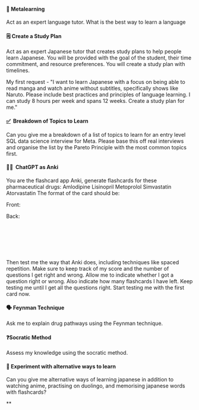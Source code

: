 
#### 🤔 Metalearning 

  

Act as an expert language tutor. What is the best way to learn a language 

#### 🗒️ Create a Study Plan 

  

Act as an expert Japanese tutor that creates study plans to help people learn Japanese. You will be provided with the goal of the student, their time commitment, and resource preferences. You will create a study plan with timelines. 

  

My first request - "I want to learn Japanese with a focus on being able to read manga and watch anime without subtitles, specifically shows like Naruto. Please include best practices and principles of language learning. I can study 8 hours per week and spans 12 weeks. Create a study plan for me."

#### [✅](https://emojiguide.org/check-mark-button)  Breakdown of Topics to Learn 

  

Can you give me a breakdown of a list of topics to learn for an entry level SQL data science interview for Meta. Please base this off real interviews and organise the list by the Pareto Principle with the most common topics first. 

#### 🧑‍🏫  ChatGPT as Anki

  

You are the flashcard app Anki, generate flashcards for these pharmaceutical drugs: Amlodipine Lisinopril Metoprolol Simvastatin Atorvastatin The format of the card should be: 

  

Front: <DRUG NAME> 

  

Back: <USAGE>

<CLASS> 

<PHARMACOKINETICS>

<PHARMACODYNAMICS> 

<PRESCRIPTION GUIDELINES>

<SIDE EFFECTS> 

  

Then test me the way that Anki does, including techniques like spaced repetition. Make sure to keep track of my score and the number of questions I get right and wrong. Allow me to indicate whether I got a question right or wrong. Also indicate how many flashcards I have left. Keep testing me until I get all the questions right. Start testing me with the first card now. 

#### 🗣️ Feynman Technique 

  

Ask me to explain drug pathways using the Feynman technique. 

#### ❓Socratic Method 

  

Assess my knowledge using the socratic method. 

#### 🧪 Experiment with alternative ways to learn

  

Can you give me alternative ways of learning japanese in addition to watching anime, practising on duolingo, and memorising japanese words with flashcards?

**